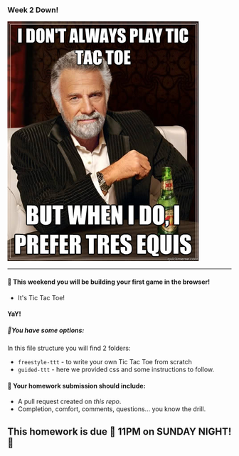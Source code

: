 ### Week 2 Down!
![ttt-meme](./readme-assets/ttt_meme.jpg)


----------
#### 🚀 This weekend you will be building your first game in the browser!

  * It's Tic Tac Toe!
#### YaY!

##### 🌟You have some options:

In this file structure you will find 2 folders:
* `freestyle-ttt` - to write your own Tic Tac Toe from scratch
* `guided-ttt` - here we provided css and some instructions to follow.

#### 🚀 Your homework submission should include:

- A pull request created on _this repo_.
- Completion, comfort, comments, questions... you know the drill.

## This homework is due 🚨 11PM on SUNDAY NIGHT! 🚨
